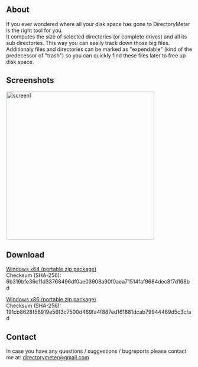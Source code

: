 ## About
If you ever wondered where all your disk space has gone to DirectoryMeter is the right tool for you.  
It computes the size of selected directories (or complete drives) and all its sub directories. This way you can easily track down those big files.  
Additionaly files and directories can be marked as "expendable" (kind of the predecessor of "trash") so you can quickly find these files later to free up disk space.

## Screenshots
<a href="https://i.imgur.com/FSeplEV.png"><img src="https://i.imgur.com/FSeplEV.png" alt="screen1" width="400px" /></a>

## Download
[Windows x64 (portable zip package)](https://goo.gl/7GxBWo)  
Checksum (SHA-256): 6b319bfe36c11d33768496df0ae03908a90f0aea71514faf9684dec8f7d168bd  

[Windows x86 (portable zip package)](https://goo.gl/NfFUeu)  
Checksum (SHA-256): 191cb8628f56919e56f3c7500d469fa4f887ed161881dcab79944469d5c3cfad   

## Contact
In case you have any questions / suggestions / bugreports please contact me at:
[directorymeter@gmail.com](mailto://directorymeter@gmail.com)
